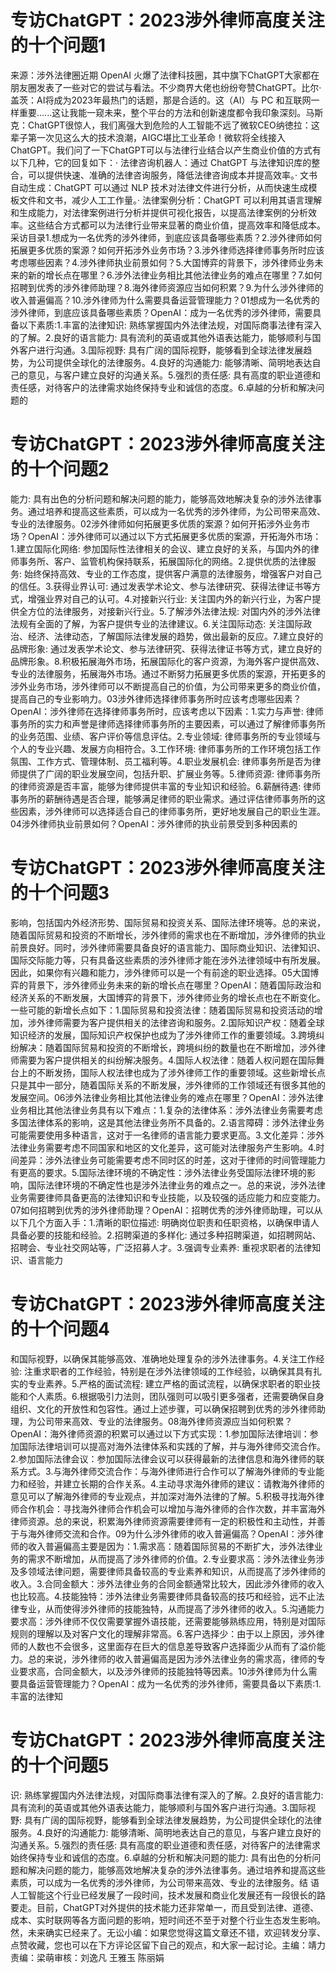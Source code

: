 # 专访ChatGPT：2023涉外律师高度关注的十个问题1

来源：涉外法律圈近期 OpenAI 火爆了法律科技圈，其中旗下ChatGPT大家都在朋友圈发表了一些对它的尝试与看法。不少商界大佬也纷纷夸赞ChatGPT。比尔·盖茨：AI将成为2023年最热门的话题，那是合适的。这（AI）与 PC 和互联网一样重要......这让我能一窥未来，整个平台的方法和创新速度都令我印象深刻。马斯克：ChatGPT很惊人，我们离强大到危险的人工智能不远了微软CEO纳徳拉：这辈子第一次见这么大的技术浪潮，AIGC堪比工业革命！微软将全线接入ChatGPT。我们问了一下ChatGPT可以与法律行业结合以产生商业价值的方式有以下几种，它的回复如下：· 法律咨询机器人：通过 ChatGPT 与法律知识库的整合，可以提供快速、准确的法律咨询服务，降低法律咨询成本并提高效率。· 文书自动生成：ChatGPT 可以通过 NLP 技术对法律文件进行分析，从而快速生成模板文件和文书，减少人工工作量。· 法律案例分析：ChatGPT 可以利用其语言理解和生成能力，对法律案例进行分析并提供可视化报告，以提高法律案例的分析效率。这些结合方式都可以为法律行业带来显著的商业价值，提高效率和降低成本。采访目录1.想成为一名优秀的涉外律师，到底应该具备哪些素质？2.涉外律师如何拓展更多优质的案源？如何开拓涉外业务市场？3.涉外律师选择律师事务所时应该考虑哪些因素？4.涉外律师执业前景如何？5.大国博弈的背景下，涉外律师业务未来的新的增长点在哪里？6.涉外法律业务相比其他法律业务的难点在哪里？7.如何招聘到优秀的涉外律师助理？8.海外律师资源应当如何积累？9.为什么涉外律师的收入普遍偏高？10.涉外律师为什么需要具备运营管理能力？01想成为一名优秀的涉外律师，到底应该具备哪些素质？OpenAI：成为一名优秀的涉外律师，需要具备以下素质:1.丰富的法律知识: 熟练掌握国内外法律法规，对国际商事法律有深入的了解。2.良好的语言能力: 具有流利的英语或其他外语表达能力，能够顺利与国外客户进行沟通。3.国际视野: 具有广阔的国际视野，能够看到全球法律发展趋势，为公司提供全球化的法律服务。4.良好的沟通能力: 能够清晰、简明地表达自己的意见，与客户建立良好的沟通关系。5.强烈的责任感: 具有高度的职业道德和责任感，对待客户的法律需求始终保持专业和诚信的态度。6.卓越的分析和解决问题的

# 专访ChatGPT：2023涉外律师高度关注的十个问题2

能力: 具有出色的分析问题和解决问题的能力，能够高效地解决复杂的涉外法律事务。通过培养和提高这些素质，可以成为一名优秀的涉外律师，为公司带来高效、专业的法律服务。02涉外律师如何拓展更多优质的案源？如何开拓涉外业务市场？OpenAI：涉外律师可以通过以下方式拓展更多优质的案源，开拓海外市场：1.建立国际化网络: 参加国际性法律相关的会议、建立良好的关系，与国内外的律师事务所、客户、监管机构保持联系，拓展国际化的网络。2.提供优质的法律服务: 始终保持高效、专业的工作态度，提供客户满意的法律服务，增强客户对自己的信任。3.获得业界认可: 通过发表学术论文、参与法律研究、获得法律证书等方式，增强业界对自己的认可。4.对接新兴行业: 关注国内外的新兴行业，为客户提供全方位的法律服务，对接新兴行业。5.了解涉外法律法规: 对国内外的涉外法律法规有全面的了解，为客户提供专业的法律建议。6.关注国际动态: 关注国际政治、经济、法律动态，了解国际法律发展的趋势，做出最新的反应。7.建立良好的品牌形象: 通过发表学术论文、参与法律研究、获得法律证书等方式，建立良好的品牌形象。8.积极拓展海外市场，拓展国际化的客户资源，为海外客户提供高效、专业的法律服务，拓展海外市场。通过不断努力拓展更多优质的案源，开拓更多的涉外业务市场，涉外律师可以不断提高自己的价值，为公司带来更多的商业价值，提高自己的专业影响力。03涉外律师选择律师事务所时应该考虑哪些因素？OpenAI：涉外律师在选择律师事务所时，应该考虑以下因素：1.实力与声誉: 律师事务所的实力和声誉是律师选择律师事务所的主要因素，可以通过了解律师事务所的业务范围、业绩、客户评价等信息评估。2.专业领域: 律师事务所的专业领域与个人的专业兴趣、发展方向相符合。3.工作环境: 律师事务所的工作环境包括工作氛围、工作方式、管理体制、员工福利等。4.职业发展机会: 律师事务所是否为律师提供了广阔的职业发展空间，包括升职、扩展业务等。5.律师资源: 律师事务所的律师资源是否丰富，能够为律师提供丰富的专业知识和经验。6.薪酬待遇: 律师事务所的薪酬待遇是否合理，能够满足律师的职业需求。通过评估律师事务所的这些因素，涉外律师可以选择适合自己的律师事务所，更好地发展自己的职业生涯。04涉外律师执业前景如何？OpenAI：涉外律师的执业前景受到多种因素的

# 专访ChatGPT：2023涉外律师高度关注的十个问题3

影响，包括国内外经济形势、国际贸易和投资关系、国际法律环境等。总的来说，随着国际贸易和投资的不断增长，涉外律师的需求也在不断增加，涉外律师的执业前景良好。同时，涉外律师需要具备良好的语言能力、国际商业知识、法律知识、国际交际能力等，只有具备这些素质的涉外律师才能在涉外法律领域中有所发展。因此，如果你有兴趣和能力，涉外律师可以是一个有前途的职业选择。05大国博弈的背景下，涉外律师业务未来的新的增长点在哪里？OpenAI：随着国际政治和经济关系的不断发展，大国博弈的背景下，涉外律师业务的增长点也在不断变化。一些可能的新增长点如下：1.国际贸易和投资法律：随着国际贸易和投资活动的增加，涉外律师需要为客户提供相关的法律咨询和服务。2.国际知识产权：随着全球知识经济的发展，国际知识产权保护也成为了涉外律师工作的重要领域。3.跨境纠纷解决：随着国际贸易和投资的不断增长，跨境纠纷的数量也在不断增加，涉外律师需要为客户提供相关的纠纷解决服务。4.国际人权法律：随着人权问题在国际舞台上的不断发扬，国际人权法律也成为了涉外律师工作的重要领域。这些新增长点只是其中一部分，随着国际关系的不断发展，涉外律师的工作领域还有很多其他的发展空间。06涉外法律业务相比其他法律业务的难点在哪里？OpenAI：涉外法律业务相比其他法律业务具有以下难点：1.复杂的法律体系：涉外法律业务需要考虑多国法律体系的影响，这是其他法律业务所不具备的。2.语言障碍：涉外法律业务可能需要使用多种语言，这对于一名律师的语言能力要求更高。3.文化差异：涉外法律业务需要考虑不同国家和地区的文化差异，这可能对法律服务产生影响。4.时间差异：涉外法律业务可能需要考虑不同时区的时差，这对于律师的时间管理能力有更高的要求。5.国际法律环境的不确定性：涉外法律业务受国际法律环境的影响，国际法律环境的不确定性也是涉外法律业务的难点之一。总的来说，涉外法律业务需要律师具备更高的法律知识和专业技能，以及较强的适应能力和应变能力。07如何招聘到优秀的涉外律师助理？OpenAI：招聘优秀的涉外律师助理，可以从以下几个方面入手：1.清晰的职位描述: 明确岗位职责和任职资格，以确保申请人具备必要的技能和经验。2.招聘渠道的多样化: 通过多种招聘渠道，如招聘网站、招聘会、专业社交网站等，广泛招募人才。3.强调专业素养: 重视求职者的法律知识、语言能力

# 专访ChatGPT：2023涉外律师高度关注的十个问题4

和国际视野，以确保其能够高效、准确地处理复杂的涉外法律事务。4.关注工作经验: 注重求职者的工作经验，特别是在涉外法律领域的工作经验，以确保其具有扎实的专业素养。5.严格的面试流程: 建立严格的面试流程，以确保求职者的职业技能和个人素质。6.根据吸引力法则，团队强则可以吸引更多强者，还需要确保自身组织、文化的开放性和包容性。通过上述步骤，可以确保招聘到优秀的涉外律师助理，为公司带来高效、专业的法律服务。08海外律师资源应当如何积累？OpenAI：海外律师资源的积累可以通过以下方式实现：1.参加国际法律培训：参加国际法律培训可以提高对海外法律体系和实践的了解，并与海外律师交流合作。2.参加国际法律会议：参加国际法律会议可以获得最新的法律信息和海外律师的联系方式。3.与海外律师交流合作：与海外律师进行合作可以了解海外律师的专业能力和经验，并建立长期的合作关系。4.主动寻求海外律师的建议：请教海外律师的意见可以了解海外律师的专业观点，并加深对海外法律的了解。5.积极寻找海外律师合作机会：寻找海外律师合作机会可以增加与海外律师的合作次数，并丰富海外律师资源。总的来说，积累海外律师资源需要律师有一定的积极性和主动性，并善于与海外律师交流和合作。09为什么涉外律师的收入普遍偏高？OpenAI：涉外律师的收入普遍偏高主要是因为：1.需求高：随着国际贸易的不断扩大，涉外法律业务的需求不断增加，从而提高了涉外律师的价值。2.专业要求高：涉外法律业务涉及多领域法律问题，需要律师具备较高的专业素养和知识，从而提高了涉外律师的收入。3.合同金额大：涉外法律业务的合同金额通常比较大，因此涉外律师的收入也比较高。4.技能独特：涉外法律业务需要律师具备较高的技巧和经验，远不止法律专业，从而使得涉外律师的技能独特，从而提高了涉外律师的收入。5.沟通能力要求高：涉外律师不仅仅需要掌握外语技能，还需要能够熟练应用，特别是对国际规则的理解以及对客户文化的理解非常高。6.客户选择少：由于以上原因，涉外律师的人数也不会很多，这里面存在巨大的信息差导致客户选择面少从而有了溢价能力。总的来说，涉外律师的收入普遍偏高是因为涉外法律业务的需求高，律师的专业要求高，合同金额大，以及涉外律师的技能独特等因素。10涉外律师为什么需要具备运营管理能力？OpenAI：成为一名优秀的涉外律师，需要具备以下素质:1.丰富的法律知

# 专访ChatGPT：2023涉外律师高度关注的十个问题5

识: 熟练掌握国内外法律法规，对国际商事法律有深入的了解。2.良好的语言能力: 具有流利的英语或其他外语表达能力，能够顺利与国外客户进行沟通。3.国际视野: 具有广阔的国际视野，能够看到全球法律发展趋势，为公司提供全球化的法律服务。4.良好的沟通能力: 能够清晰、简明地表达自己的意见，与客户建立良好的沟通关系。5.强烈的责任感: 具有高度的职业道德和责任感，对待客户的法律需求始终保持专业和诚信的态度。6.卓越的分析和解决问题的能力: 具有出色的分析问题和解决问题的能力，能够高效地解决复杂的涉外法律事务。通过培养和提高这些素质，可以成为一名优秀的涉外律师，为公司带来高效、专业的法律服务。结 语人工智能这个行业已经发展了一段时间，技术发展和商业化发展还有一段很长的路要走。目前，ChatGPT对外提供的技术能力还非常单一，而且受到法律、道德、成本、实时联网等各方面问题的影响，短时间还不至于对整个行业生态发生影响。然，未来确实已经来了。无讼小编：如果您觉得这篇文章还不错，欢迎转发分享、点赞收藏，您也可以在下方评论区留下自己的观点，和大家一起讨论。主编：靖力责编：梁萌审核：刘逸凡 王雅玉 陈丽娟

